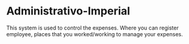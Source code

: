 # Administrativo-Imperial
This system is used to control the expenses. Where you can register employee, places that you worked/working to manage your expenses.
